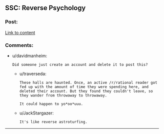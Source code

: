 ## SSC: Reverse Psychology

### Post:

[Link to content](http://slatestarcodex.com/2015/07/18/reverse-psychology/)

### Comments:

- u/davidmanheim:
  ```
  Did someone just create an account and delete it to post this?
  ```

  - u/traverseda:
    ```
    These halls are haunted. Once, an active /r/rational reader got fed up with the amount of time they were spending here, and deleted their account. But they found they couldn't leave, so they wander from throwaway to throwaway.

    It could happen to yo*oo*uuu.
    ```

  - u/JackStargazer:
    ```
    It's like reverse astroturfing.
    ```

---

